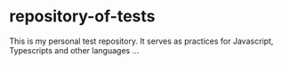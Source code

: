 # repository-of-tests

This is my personal test repository. It serves as practices for Javascript, Typescripts and other languages ​​...
